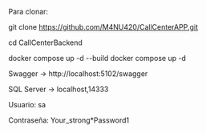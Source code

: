 Para clonar:

git clone https://github.com/M4NU420/CallCenterAPP.git


cd CallCenterBackend


docker compose up -d --build
docker compose up -d


Swagger → http://localhost:5102/swagger

SQL Server → localhost,14333

Usuario: sa

Contraseña: Your_strong*Password1

